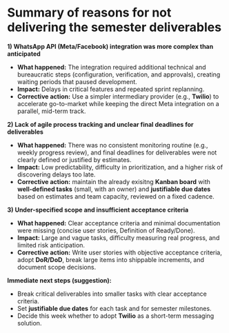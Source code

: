 # Summary of reasons for not delivering the semester deliverables

**1) WhatsApp API (Meta/Facebook) integration was more complex than anticipated**

* **What happened:** The integration required additional technical and bureaucratic steps (configuration, verification, and approvals), creating waiting periods that paused development.
* **Impact:** Delays in critical features and repeated sprint replanning.
* **Corrective action:** Use a simpler intermediary provider (e.g., **Twilio**) to accelerate go-to-market while keeping the direct Meta integration on a parallel, mid-term track.

**2) Lack of agile process tracking and unclear final deadlines for deliverables**

* **What happened:** There was no consistent monitoring routine (e.g., weekly progress review), and final deadlines for deliverables were not clearly defined or justified by estimates.
* **Impact:** Low predictability, difficulty in prioritization, and a higher risk of discovering delays too late.
* **Corrective action:** maintain the already exisitng **Kanban board** with **well-defined tasks** (small, with an owner) and **justifiable due dates** based on estimates and team capacity, reviewed on a fixed cadence.

**3) Under-specified scope and insufficient acceptance criteria**

* **What happened:** Clear acceptance criteria and minimal documentation were missing (concise user stories, Definition of Ready/Done).
* **Impact:** Large and vague tasks, difficulty measuring real progress, and limited risk anticipation.
* **Corrective action:** Write user stories with objective acceptance criteria, adopt **DoR/DoD**, break large items into shippable increments, and document scope decisions.

**Immediate next steps (suggestion):**

* Break critical deliverables into smaller tasks with clear acceptance criteria.
* Set **justifiable due dates** for each task and for semester milestones.
* Decide this week whether to adopt **Twilio** as a short-term messaging solution.
